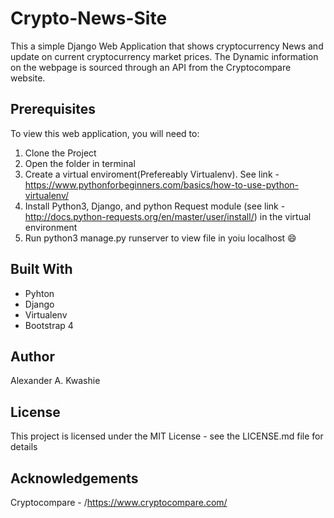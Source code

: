 # Crypto-News-Site
This a simple Django Web Application that shows cryptocurrency News and update on current cryptocurrency 
market prices. The Dynamic information on the webpage is sourced through an API from the Cryptocompare website.

## Prerequisites
To view this web application, you will need to:
1. Clone the Project
2. Open the folder in terminal
3. Create a virtual enviroment(Prefereably Virtualenv). See link - https://www.pythonforbeginners.com/basics/how-to-use-python-virtualenv/
4. Install Python3, Django, and python Request module (see link - http://docs.python-requests.org/en/master/user/install/) in the virtual environment
5. Run python3 manage.py runserver to view file in yoiu localhost :smile:


## Built With
- Pyhton
- Django
- Virtualenv
- Bootstrap 4


## Author
Alexander A. Kwashie

## License
This project is licensed under the MIT License - see the LICENSE.md file for details

## Acknowledgements
Cryptocompare - /https://www.cryptocompare.com/
